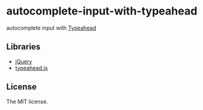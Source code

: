 # autocomplete-input-with-typeahead

autocomplete input with [Typeahead](https://twitter.github.io/typeahead.js/)

## Libraries

- [jQuery](https://jquery.com)
- [typeahead.js](https://twitter.github.io/typeahead.js/)

## License

The MIT license.
